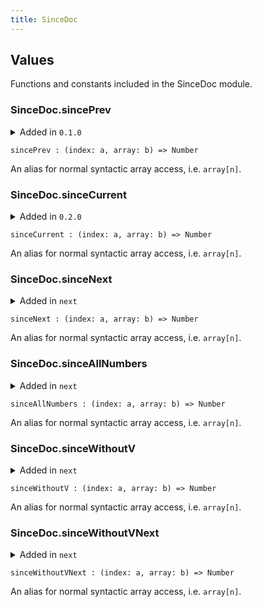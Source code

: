 ```yaml
---
title: SinceDoc
---
```


## Values

Functions and constants included in the SinceDoc module.

### SinceDoc.**sincePrev**

<details disabled>
<summary tabindex="-1">Added in <code>0.1.0</code></summary>
No other changes yet.
</details>

```grain
sincePrev : (index: a, array: b) => Number
```

An alias for normal syntactic array access, i.e. `array[n]`.

### SinceDoc.**sinceCurrent**

<details disabled>
<summary tabindex="-1">Added in <code>0.2.0</code></summary>
No other changes yet.
</details>

```grain
sinceCurrent : (index: a, array: b) => Number
```

An alias for normal syntactic array access, i.e. `array[n]`.

### SinceDoc.**sinceNext**

<details disabled>
<summary tabindex="-1">Added in <code>next</code></summary>
No other changes yet.
</details>

```grain
sinceNext : (index: a, array: b) => Number
```

An alias for normal syntactic array access, i.e. `array[n]`.

### SinceDoc.**sinceAllNumbers**

<details disabled>
<summary tabindex="-1">Added in <code>next</code></summary>
No other changes yet.
</details>

```grain
sinceAllNumbers : (index: a, array: b) => Number
```

An alias for normal syntactic array access, i.e. `array[n]`.

### SinceDoc.**sinceWithoutV**

<details disabled>
<summary tabindex="-1">Added in <code>next</code></summary>
No other changes yet.
</details>

```grain
sinceWithoutV : (index: a, array: b) => Number
```

An alias for normal syntactic array access, i.e. `array[n]`.

### SinceDoc.**sinceWithoutVNext**

<details disabled>
<summary tabindex="-1">Added in <code>next</code></summary>
No other changes yet.
</details>

```grain
sinceWithoutVNext : (index: a, array: b) => Number
```

An alias for normal syntactic array access, i.e. `array[n]`.

